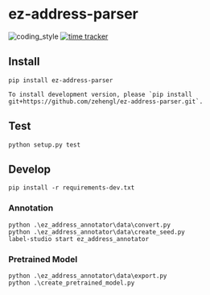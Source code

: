 # ez-address-parser

![coding_style](https://img.shields.io/badge/code%20style-black-000000.svg)
[![time tracker](https://wakatime.com/badge/github/zehengl/ez-address-parser.svg)](https://wakatime.com/badge/github/zehengl/ez-address-parser)

## Install

    pip install ez-address-parser

    To install development version, please `pip install git+https://github.com/zehengl/ez-address-parser.git`.

## Test

    python setup.py test

## Develop

    pip install -r requirements-dev.txt

### Annotation

    python .\ez_address_annotator\data\convert.py
    python .\ez_address_annotator\data\create_seed.py
    label-studio start ez_address_annotator

### Pretrained Model

    python .\ez_address_annotator\data\export.py
    python .\create_pretrained_model.py
